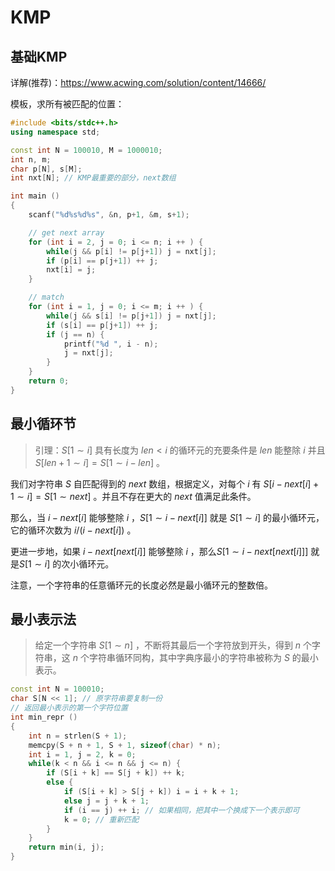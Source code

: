 # KMP

## 基础KMP

详解(推荐)：https://www.acwing.com/solution/content/14666/

模板，求所有被匹配的位置：

```c++
#include <bits/stdc++.h>
using namespace std;

const int N = 100010, M = 1000010;
int n, m;
char p[N], s[M];
int nxt[N]; // KMP最重要的部分，next数组

int main ()
{
    scanf("%d%s%d%s", &n, p+1, &m, s+1);

    // get next array
    for (int i = 2, j = 0; i <= n; i ++ ) {
        while(j && p[i] != p[j+1]) j = nxt[j];
        if (p[i] == p[j+1]) ++ j;
        nxt[i] = j;
    }

    // match
    for (int i = 1, j = 0; i <= m; i ++ ) {
        while(j && s[i] != p[j+1]) j = nxt[j];
        if (s[i] == p[j+1]) ++ j;
        if (j == n) {
            printf("%d ", i - n);
            j = nxt[j];
        }
    }
    return 0;
}
```



## 最小循环节

> 引理：$S[1 \sim i]$ 具有长度为 $len < i$ 的循环元的充要条件是 $len$ 能整除 $i$ 并且 $S[len + 1 \sim i] = S[1 \sim i - len]$  。

我们对字符串 $S$ 自匹配得到的 $next$ 数组，根据定义，对每个 $i$ 有 $S[i - next[i] + 1 \sim i] = S[1 \sim next]$ 。并且不存在更大的 $next$ 值满足此条件。

那么，当 $i - next[i]$ 能够整除 $i$ ，$S[1 \sim i - next[i]]$ 就是 $S[1 \sim i]$ 的最小循环元，它的循环次数为 $i / (i - next[i])$ 。

更进一步地，如果 $i - next[next[i]]$ 能够整除 $i$ ，那么$S[1 \sim i - next[next[i]]]$ 就是$S[1 \sim i]$ 的次小循环元。

注意，一个字符串的任意循环元的长度必然是最小循环元的整数倍。



## 最小表示法

> 给定一个字符串 $S[1 \sim n]$ ，不断将其最后一个字符放到开头，得到 $n$ 个字符串，这 $n$ 个字符串循环同构，其中字典序最小的字符串被称为 $S$ 的最小表示。

```c++
const int N = 100010;
char S[N << 1]; // 原字符串要复制一份
// 返回最小表示的第一个字符位置
int min_repr ()
{
    int n = strlen(S + 1);
    memcpy(S + n + 1, S + 1, sizeof(char) * n);
    int i = 1, j = 2, k = 0;
    while(k < n && i <= n && j <= n) {
        if (S[i + k] == S[j + k]) ++ k;
        else {
            if (S[i + k] > S[j + k]) i = i + k + 1;
            else j = j + k + 1;
            if (i == j) ++ i; // 如果相同，把其中一个换成下一个表示即可
            k = 0; // 重新匹配
        }
    }
    return min(i, j);
}
```

